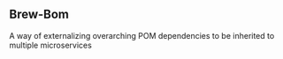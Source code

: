 ## Brew-Bom

A way of externalizing overarching POM dependencies to be inherited to multiple microservices